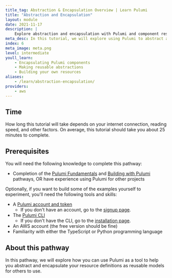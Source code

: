 ```yaml
---
title_tag: Abstraction & Encapsulation Overview | Learn Pulumi
title: "Abstraction and Encapsulation"
layout: module
date: 2021-11-17
description: |
    Explore abstraction and encapsulation with Pulumi and component resources.
meta_desc: In this tutorial, we will explore using Pulumi to abstract and encapsulate your resource definitions as reusable models for others to use.
index: 6
meta_image: meta.png
level: intermediate
youll_learn:
    - Encapsulating Pulumi components
    - Making reusable abstractions
    - Building your own resources
aliases:
    - /learn/abstraction-encapsulation/
providers:
    - aws
---
```


## Time

How long this tutorial will take depends on your internet connection, reading speed, and other factors. On average, this tutorial should take you about 25 minutes to complete.

## Prerequisites

You will need the following knowledge to complete this pathway:

- Completion of the [Pulumi Fundamentals](/learn/pulumi-fundamentals/) and [Building with Pulumi](/learn/building-with-pulumi/) pathways, OR have experience using Pulumi for other projects

Optionally, if you want to build some of the examples yourself to experiment, you'll need the following tools and skills:

- A [Pulumi account and token](/docs/pulumi-cloud/accounts#access-tokens)
    - If you don't have an account, go to the [signup page](https://app.pulumi.com/signup).
- The [Pulumi CLI](/docs/cli/commands/)
    - If you don't have the CLI, go to the [installation page](/docs/install/).
- An AWS account (the free version should be fine)
- Familiarity with either the TypeScript or Python programming language

## About this pathway

In this pathway, we will explore how you can use Pulumi as a tool to help you abstract and encapsulate your resource definitions as reusable models for others to use.
